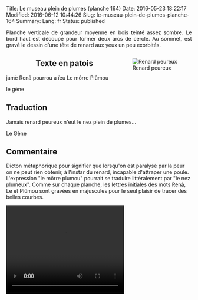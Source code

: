 Title: Le museau plein de plumes (planche 164)
Date: 2016-05-23 18:22:17
Modified: 2016-06-12 10:44:26
Slug: le-museau-plein-de-plumes-planche-164
Summary: 
Lang: fr
Status: published

<p style="text-align:justify;">Planche verticale de grandeur moyenne en bois teinté assez sombre. Le bord haut est découpé pour former deux arcs de cercle. Au sommet, est gravé le dessin d'une tête de renard aux yeux un peu exorbités.</p>
<figure class="image-block" style="float: right;">
  <img alt="Renard peureux" src="{static}/images/planche_164_detail_dessin.png">
  <figcaption style="max-width: 264px">Renard peureux</figcaption>
</figure>



<figure class="image-block" style="float: left;">
  <img alt="" src="{static}/images/planche_164.png">
  <figcaption style="max-width: 230px"></figcaption>
</figure>

## Texte en patois
jamè  Renâ  pourrou  a  ïeu  Le  môrre  Plûmou

le gène

## Traduction
Jamais renard peureux n'eut le nez plein de plumes...

Le Gène

## Commentaire
 Dicton métaphorique pour signifier que lorsqu'on est paralysé par la peur on ne peut rien obtenir, à l'instar du renard, incapable d'attraper une poule.
L'expression "le môrre plumou" pourrait se traduire littéralement par "le nez plumeux".
Comme sur chaque planche, les lettres initiales des mots Renâ, Le et Plûmou sont gravées en majuscules pour le seul plaisir de tracer des belles courbes.

<video width="320" height="240" controls>
  <source src="{static}/videos/video_164-2.mp4" type="video/mp4">
</video>
